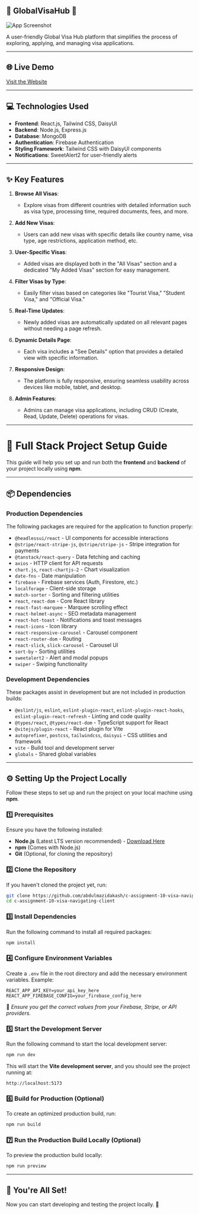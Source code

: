 <!--1. project banner image -->
## 🌟 GlobalVisaHub 🚀

![App Screenshot](https://i.ibb.co.com/Z6fLkkMD/global-visa-hub.jpg)

<!--2. project overview -->

A user-friendly Global Visa Hub platform that simplifies the process of exploring, applying, and managing visa applications.

---

<!--3. live project links and other relevant resources -->

## 🌐 Live Demo
[Visit the Website](https://assignment-10-global-visa-hub-akash.netlify.app/)

---

<!--4. main technologies used list -->

## ‍💻 Technologies Used

- **Frontend**: React.js, Tailwind CSS, DaisyUI
- **Backend**: Node.js, Express.js
- **Database**: MongoDB
- **Authentication**: Firebase Authentication
- **Styling Framework**: Tailwind CSS with DaisyUI components
- **Notifications**: SweetAlert2 for user-friendly alerts

---

<!--5. core features of the project -->

## ✨ Key Features

1. **Browse All Visas**: 
   - Explore visas from different countries with detailed information such as visa type, processing time, required documents, fees, and more.

2. **Add New Visas**: 
   - Users can add new visas with specific details like country name, visa type, age restrictions, application method, etc.

3. **User-Specific Visas**:
   - Added visas are displayed both in the "All Visas" section and a dedicated "My Added Visas" section for easy management.

4. **Filter Visas by Type**:
   - Easily filter visas based on categories like "Tourist Visa," "Student Visa," and "Official Visa."

5. **Real-Time Updates**:
   - Newly added visas are automatically updated on all relevant pages without needing a page refresh.

6. **Dynamic Details Page**:
   - Each visa includes a "See Details" option that provides a detailed view with specific information.

7. **Responsive Design**:
   - The platform is fully responsive, ensuring seamless usability across devices like mobile, tablet, and desktop.

8. **Admin Features**:
   - Admins can manage visa applications, including CRUD (Create, Read, Update, Delete) operations for visas.

---

<!--
6. mention the dependencies used list &
7. step by step guide on how to run the project locally
 -->

# 🚀 Full Stack Project Setup Guide  

This guide will help you set up and run both the **frontend** and **backend** of your project locally using **npm**.  

---  

## 📦 Dependencies  

### **Production Dependencies**  
The following packages are required for the application to function properly:  

- `@headlessui/react` - UI components for accessible interactions  
- `@stripe/react-stripe-js`, `@stripe/stripe-js` - Stripe integration for payments  
- `@tanstack/react-query` - Data fetching and caching  
- `axios` - HTTP client for API requests  
- `chart.js`, `react-chartjs-2` - Chart visualization  
- `date-fns` - Date manipulation  
- `firebase` - Firebase services (Auth, Firestore, etc.)  
- `localforage` - Client-side storage  
- `match-sorter` - Sorting and filtering utilities  
- `react`, `react-dom` - Core React library  
- `react-fast-marquee` - Marquee scrolling effect  
- `react-helmet-async` - SEO metadata management  
- `react-hot-toast` - Notifications and toast messages  
- `react-icons` - Icon library  
- `react-responsive-carousel` - Carousel component  
- `react-router-dom` - Routing  
- `react-slick`, `slick-carousel` - Carousel UI  
- `sort-by` - Sorting utilities  
- `sweetalert2` - Alert and modal popups  
- `swiper` - Swiping functionality  

### **Development Dependencies**  
These packages assist in development but are not included in production builds:  

- `@eslint/js`, `eslint`, `eslint-plugin-react`, `eslint-plugin-react-hooks`, `eslint-plugin-react-refresh` - Linting and code quality  
- `@types/react`, `@types/react-dom` - TypeScript support for React  
- `@vitejs/plugin-react` - React plugin for Vite  
- `autoprefixer`, `postcss`, `tailwindcss`, `daisyui` - CSS utilities and framework  
- `vite` - Build tool and development server  
- `globals` - Shared global variables  

---

## ⚙️ **Setting Up the Project Locally**  

Follow these steps to set up and run the project on your local machine using **npm**.

### **1️⃣ Prerequisites**  
Ensure you have the following installed:  
- **Node.js** (Latest LTS version recommended) - [Download Here](https://nodejs.org/)  
- **npm** (Comes with Node.js)  
- **Git** (Optional, for cloning the repository)  

### **2️⃣ Clone the Repository**  
If you haven't cloned the project yet, run:  
```sh
git clone https://github.com/abdulmazidakash/c-assignment-10-visa-navigating-client.git
cd c-assignment-10-visa-navigating-client
```

### **3️⃣ Install Dependencies**  
Run the following command to install all required packages:  
```sh
npm install
```

### **4️⃣ Configure Environment Variables**  
Create a `.env` file in the root directory and add the necessary environment variables. Example:  
```
REACT_APP_API_KEY=your_api_key_here
REACT_APP_FIREBASE_CONFIG=your_firebase_config_here
```
📌 *Ensure you get the correct values from your Firebase, Stripe, or API providers.*  

### **5️⃣ Start the Development Server**  
Run the following command to start the local development server:  
```sh
npm run dev
```
This will start the **Vite development server**, and you should see the project running at:  
```
http://localhost:5173
```

### **6️⃣ Build for Production (Optional)**  
To create an optimized production build, run:  
```sh
npm run build
```

### **7️⃣ Run the Production Build Locally (Optional)**  
To preview the production build locally:  
```sh
npm run preview
```

---

## 🎯 **You're All Set!**  
Now you can start developing and testing the project locally. 🚀 


